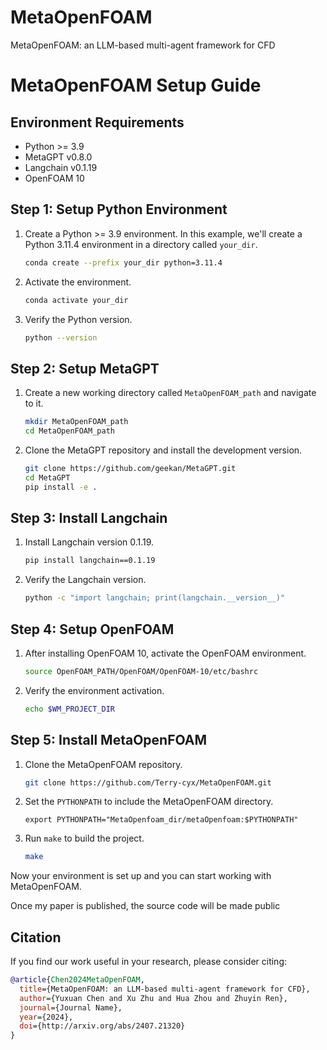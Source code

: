 # MetaOpenFOAM
MetaOpenFOAM: an LLM-based multi-agent framework for CFD

# MetaOpenFOAM Setup Guide

## Environment Requirements

- Python >= 3.9
- MetaGPT v0.8.0
- Langchain v0.1.19
- OpenFOAM 10

## Step 1: Setup Python Environment

1. Create a Python >= 3.9 environment. In this example, we'll create a Python 3.11.4 environment in a directory called `your_dir`.

    ```bash
    conda create --prefix your_dir python=3.11.4
    ```

2. Activate the environment.

    ```bash
    conda activate your_dir
    ```

3. Verify the Python version.

    ```bash
    python --version
    ```

## Step 2: Setup MetaGPT

1. Create a new working directory called `MetaOpenFOAM_path` and navigate to it.

    ```bash
    mkdir MetaOpenFOAM_path
    cd MetaOpenFOAM_path
    ```

2. Clone the MetaGPT repository and install the development version.

    ```bash
    git clone https://github.com/geekan/MetaGPT.git
    cd MetaGPT
    pip install -e .
    ```

## Step 3: Install Langchain

1. Install Langchain version 0.1.19.

    ```bash
    pip install langchain==0.1.19
    ```

2. Verify the Langchain version.

    ```bash
    python -c "import langchain; print(langchain.__version__)"
    ```

## Step 4: Setup OpenFOAM

1. After installing OpenFOAM 10, activate the OpenFOAM environment.

    ```bash
    source OpenFOAM_PATH/OpenFOAM/OpenFOAM-10/etc/bashrc
    ```

2. Verify the environment activation.

    ```bash
    echo $WM_PROJECT_DIR
    ```

## Step 5: Install MetaOpenFOAM

1. Clone the MetaOpenFOAM repository.

    ```bash
    git clone https://github.com/Terry-cyx/MetaOpenFOAM.git
    ```

2. Set the `PYTHONPATH` to include the MetaOpenFOAM directory.

    ```bashac
    export PYTHONPATH="MetaOpenfoam_dir/metaOpenfoam:$PYTHONPATH"
    ```

3. Run `make` to build the project.

    ```bash
    make
    ```

Now your environment is set up and you can start working with MetaOpenFOAM.

Once my paper is published, the source code will be made public

## Citation
If you find our work useful in your research, please consider citing:

```bibtex
@article{Chen2024MetaOpenFOAM,
  title={MetaOpenFOAM: an LLM-based multi-agent framework for CFD},
  author={Yuxuan Chen and Xu Zhu and Hua Zhou and Zhuyin Ren},
  journal={Journal Name},
  year={2024},
  doi={http://arxiv.org/abs/2407.21320}
}
